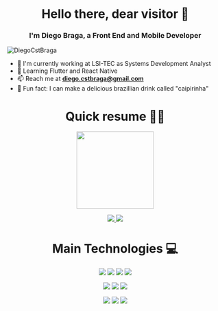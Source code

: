 <h1 align="center">Hello there, dear visitor 👋</h1>
<h3 align="center">I'm Diego Braga, a Front End and Mobile Developer</h3>

<p align="left"> <img src="https://komarev.com/ghpvc/?username=DiegoCstBraga" alt="DiegoCstBraga" /> </p>

- 🔭 I'm currently working at LSI-TEC as Systems Development Analyst
- 🌱 Learning Flutter and React Native
- 📫 Reach me at **diego.cstbraga@gmail.com**
- 🍹 Fun fact: I can make a delicious brazillian drink called "caipirinha"

<h1 align="center">Quick resume 👨‍💻</h1>

<p align='center'>
  <a  href="https://github.com/DiegoCstBraga">
    <img height="180em" src="https://github-readme-stats.vercel.app/api?username=DiegoCstBraga&show_icons=true&include_all_commits=true&count_private=true" />
  </a>
</p>

<p align='center'>
  <a href = "mailto:diego.cstbraga@gmail.com" target="_blank">
    <img src="https://img.shields.io/badge/-Gmail-%23333?style=for-the-badge&logo=gmail&logoColor=white">
  </a>
  
  <a href="https://www.linkedin.com/in/DiegoCstBraga" target="_blank">
    <img src="https://img.shields.io/badge/-LinkedIn-%230077B5?style=for-the-badge&logo=linkedin&logoColor=white" target="_blank">
  </a>
</p>

<h1 align='center'> Main Technologies 💻 </h1>

<p align="center">
  <img src="https://img.shields.io/badge/html5-202020.svg?style=for-the-badge&logo=html5&logoColor=E34F26">
  <img src="https://img.shields.io/badge/css3-202020.svg?style=for-the-badge&logo=css3&logoColor=1572B6">
  <img src="https://img.shields.io/badge/JavaScript-202020?style=for-the-badge&logo=javascript&logoColor=F7DF1E">
  <img src="https://img.shields.io/badge/reactjs-202020?style=for-the-badge&logo=react&logoColor=61DAFB">
</p>

<p align="center">
  <img src="https://img.shields.io/badge/Android-202020?style=for-the-badge&logo=android&logoColor=3DDC84">
  <img src="https://img.shields.io/badge/Kotlin-202020?style=for-the-badge&logo=kotlin&logoColor=7F52FF">
  <img src="https://img.shields.io/badge/React_Native-202020?style=for-the-badge&logo=react&logoColor=61DAFB">
</p>

<p align="center">
  <img src="https://img.shields.io/badge/git-202020.svg?style=for-the-badge&logo=git&logoColor=F05032">
  <img src="https://img.shields.io/badge/github-202020.svg?style=for-the-badge&logo=github&logoColor=white">
  <img src="https://img.shields.io/badge/figma-202020.svg?style=for-the-badge&logo=figma&logoColor=white">
</p>
